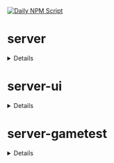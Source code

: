[![Daily NPM Script](https://github.com/WavePlayz/minecraft-npms-auto/actions/workflows/fetch.yml/badge.svg)](https://github.com/WavePlayz/minecraft-npms-auto/actions/workflows/fetch.yml)
# server
<details>

stable
```
1.17.0
```

stable exp
```
1.18.0-beta.1.21.62-stable
```

preview
```
1.18.0-rc.1.21.70-preview.25
```

preview exp
```
2.0.0-beta.1.21.70-preview.25
```
</details>

# server-ui
<details>

stable
```
1.3.0
```

stable exp
```
1.4.0-beta.1.21.62-stable
```

preview
```
1.3.0-rc.1.21.40-preview.21
```

preview exp
```
2.0.0-beta.1.21.70-preview.25
```
</details>

# server-gametest
<details>

stable
```
0.1.0
```

stable exp
```
1.0.0-beta.1.21.62-stable
```

preview
```
0.1.0-rc.1.21.40-preview.20
```

preview exp
```
1.0.0-beta.1.21.70-preview.25
```
</details>

